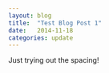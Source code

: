 ```yaml
---
layout: blog
title:  "Test Blog Post 1"
date:   2014-11-18
categories: update
---
```


Just trying out the spacing!
